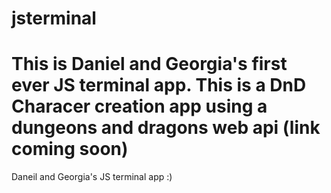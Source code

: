 # jsterminal
# This is Daniel and Georgia's first ever JS terminal app. This is a DnD Characer creation app using a dungeons and dragons web api (link coming soon)
Daneil and Georgia's JS terminal app :)
